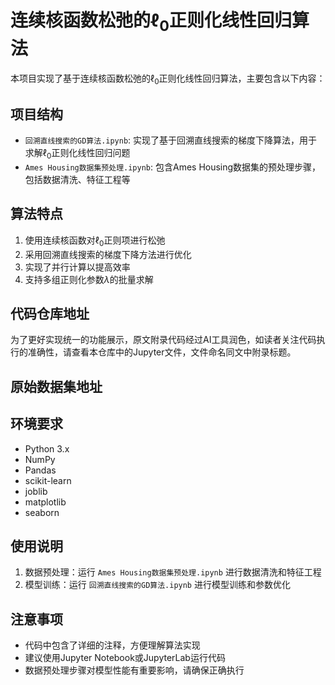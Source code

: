 # 连续核函数松弛的$\ell_0$正则化线性回归算法

本项目实现了基于连续核函数松弛的$\ell_0$正则化线性回归算法，主要包含以下内容：

## 项目结构

- `回溯直线搜索的GD算法.ipynb`: 实现了基于回溯直线搜索的梯度下降算法，用于求解$\ell_0$正则化线性回归问题
- `Ames Housing数据集预处理.ipynb`: 包含Ames Housing数据集的预处理步骤，包括数据清洗、特征工程等

## 算法特点

1. 使用连续核函数对$\ell_0$正则项进行松弛
2. 采用回溯直线搜索的梯度下降方法进行优化
3. 实现了并行计算以提高效率
4. 支持多组正则化参数$\lambda$的批量求解

## 代码仓库地址

为了更好实现统一的功能展示，原文附录代码经过AI工具润色，如读者关注代码执行的准确性，请查看本仓库中的Jupyter文件，文件命名同文中附录标题。

## 原始数据集地址


## 环境要求

- Python 3.x
- NumPy
- Pandas
- scikit-learn
- joblib
- matplotlib
- seaborn

## 使用说明

1. 数据预处理：运行 `Ames Housing数据集预处理.ipynb` 进行数据清洗和特征工程
2. 模型训练：运行 `回溯直线搜索的GD算法.ipynb` 进行模型训练和参数优化

## 注意事项

- 代码中包含了详细的注释，方便理解算法实现
- 建议使用Jupyter Notebook或JupyterLab运行代码
- 数据预处理步骤对模型性能有重要影响，请确保正确执行
